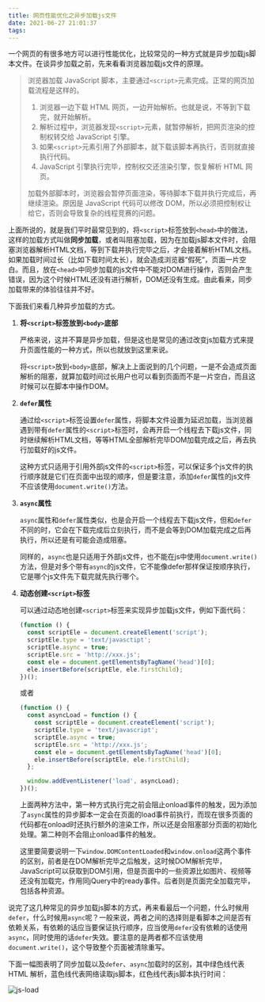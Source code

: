 ```yaml
---
title: 网页性能优化之异步加载js文件
date: 2021-06-27 21:01:37
tags:
---
```


一个网页的有很多地方可以进行性能优化，比较常见的一种方式就是异步加载js脚本文件。在谈异步加载之前，先来看看浏览器加载js文件的原理。
> 浏览器加载 JavaScript 脚本，主要通过`<script>`元素完成。正常的网页加载流程是这样的。
>
> 1. 浏览器一边下载 HTML 网页，一边开始解析。也就是说，不等到下载完，就开始解析。
> 2. 解析过程中，浏览器发现`<script>`元素，就暂停解析，把网页渲染的控制权转交给 JavaScript 引擎。
> 3. 如果`<script>`元素引用了外部脚本，就下载该脚本再执行，否则就直接执行代码。
> 4. JavaScript 引擎执行完毕，控制权交还渲染引擎，恢复解析 HTML 网页。
>
> 加载外部脚本时，浏览器会暂停页面渲染，等待脚本下载并执行完成后，再继续渲染。原因是 JavaScript 代码可以修改 DOM，所以必须把控制权让给它，否则会导致复杂的线程竞赛的问题。

上面所说的，就是我们平时最常见到的，将`<script>`标签放到`<head>`中的做法，这样的加载方式叫做**同步加载**，或者叫阻塞加载，因为在加载js脚本文件时，会阻塞浏览器解析HTML文档，等到下载并执行完毕之后，才会接着解析HTML文档。如果加载时间过长（比如下载时间太长），就会造成浏览器“假死”，页面一片空白。而且，放在`<head>`中同步加载的js文件中不能对DOM进行操作，否则会产生错误，因为这个时候HTML还没有进行解析，DOM还没有生成。由此看来，同步加载带来的体验往往并不好。

下面我们来看几种异步加载的方式。

1. **将`<script>`标签放到`<body>`底部**

    严格来说，这并不算是异步加载，但是这也是常见的通过改变js加载方式来提升页面性能的一种方式，所以也就放到这里来说。

    将`<script>`放到`<body>`底部，解决上上面说到的几个问题，一是不会造成页面解析的阻塞，就算加载时间过长用户也可以看到页面而不是一片空白，而且这时候可以在脚本中操作DOM。
2. **`defer`属性**

    通过给`<script>`标签设置`defer`属性，将脚本文件设置为延迟加载，当浏览器遇到带有`defer`属性的`<script>`标签时，会再开启一个线程去下载js文件，同时继续解析HTML文档，等等HTML全部解析完毕DOM加载完成之后，再去执行加载好的js文件。

    这种方式只适用于引用外部js文件的`<script>`标签，可以保证多个js文件的执行顺序就是它们在页面中出现的顺序，但是要注意，添加`defer`属性的js文件不应该使用`document.write()`方法。
3. **`async`属性**

    `async`属性和`defer`属性类似，也是会开启一个线程去下载js文件，但和`defer`不同的时，它会在下载完成后立刻执行，而不是会等到DOM加载完成之后再执行，所以还是有可能会造成阻塞。

    同样的，`async`也是只适用于外部js文件，也不能在js中使用`document.write()`方法，但是对多个带有`async`的js文件，它不能像defer那样保证按顺序执行，它是哪个js文件先下载完就先执行哪个。
4. **动态创建`<script>`标签**

    可以通过动态地创建`<script>`标签来实现异步加载js文件，例如下面代码：

    ```javascript
    (function () {
      const scriptEle = document.createElement('script');
      scriptEle.type = 'text/javasctipt';
      scriptEle.async = true;
      scriptEle.src = 'http://xxx.js';
      const ele = document.getElementsByTagName('head')[0];
      ele.insertBefore(scriptEle, ele.firstChild);
    })();
    ```

    或者

    ```javascript
    (function () {
      const asyncLoad = function () {
        const scriptEle = document.createElement('script');
        scriptEle.type = 'text/javascript';
        scriptEle.async = true;
        scriptEle.src = 'http://xxx.js';
        const ele = document.getElementsByTagName('head')[0];
        ele.insertBefore(scriptEle, ele.firstChild);
      };

      window.addEventListener('load', asyncLoad);
    })();
    ```

    上面两种方法中，第一种方式执行完之前会阻止onload事件的触发，因为添加了`async`属性的异步脚本一定会在页面的load事件前执行，而现在很多页面的代码都在onload时还执行额外的渲染工作，所以还是会阻塞部分页面的初始化处理。第二种则不会阻止onload事件的触发。

    这里要简要说明一下`window.DOMContentLoaded`和`window.onload`这两个事件的区别，前者是在DOM解析完毕之后触发，这时候DOM解析完毕，JavaScript可以获取到DOM引用，但是页面中的一些资源比如图片、视频等还没有加载完，作用同jQuery中的ready事件。后者则是页面完全加载完毕，包括各种资源。

说完了这几种常见的异步加载js脚本的方式，再来看最后一个问题，什么时候用`defer`，什么时候用`async`呢？一般来说，两者之间的选择则是看脚本之间是否有依赖关系，有依赖的话应当要保证执行顺序，应当使用`defer`没有依赖的话使用`async`，同时使用的话`defer`失效。要注意的是两者都不应该使用`document.write()`，这个导致整个页面被清除重写。

下面一幅图表明了同步加载以及`defer`、`async`加载时的区别，其中绿色线代表 HTML 解析，蓝色线代表网络读取js脚本，红色线代表js脚本执行时间：

![js-load](https://youfindme-1254464911.cos.ap-hongkong.myqcloud.com/blog/js-load/js-load.png)

